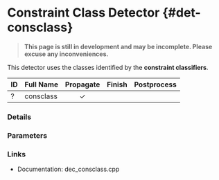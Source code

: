 # Constraint Class Detector {#det-consclass}
> **This page is still in development and may be incomplete. Please excuse any inconveniences.**

This detector uses the classes identified by the **constraint classifiers**.

| ID |          Full Name          | Propagate | Finish | Postprocess |
|----|-----------------------------|:---------:|:------:|:-----------:|
| ?  | consclass                   | ✓ |   |   |


### Details

### Parameters

### Links
 * Documentation: dec_consclass.cpp
